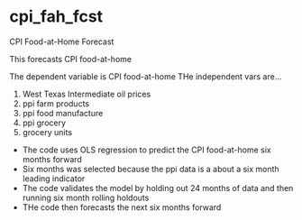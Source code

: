# cpi_fah_fcst
CPI Food-at-Home Forecast

This forecasts CPI food-at-home

The dependent variable is CPI food-at-home
THe independent vars are...
1) West Texas Intermediate oil prices
2) ppi farm products
3) ppi food manufacture
4) ppi grocery
5) grocery units

* The code uses OLS regression to predict the CPI food-at-home six months forward
* Six months was selected because the ppi data is a about a six month leading indicator
* The code validates the model by holding out 24 months of data and then running six month rolling holdouts
* THe code then forecasts the next six months forward
